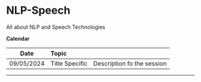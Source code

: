 # NLP-Speech
All about NLP and Speech Technologies


**Calendar**

| Date | Topic | |
| :--: | :-- | :-- |
| 09/05/2024 | Title Specific | Description fo the session  |


*** 


